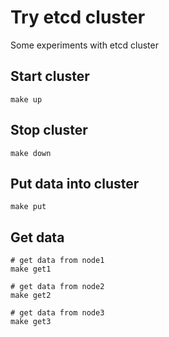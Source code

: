 # Try etcd cluster
Some experiments with etcd cluster

## Start cluster
```
make up
```

## Stop cluster
```
make down
```

## Put data into cluster
```
make put
```

## Get data
```shell
# get data from node1
make get1

# get data from node2
make get2

# get data from node3
make get3
```
